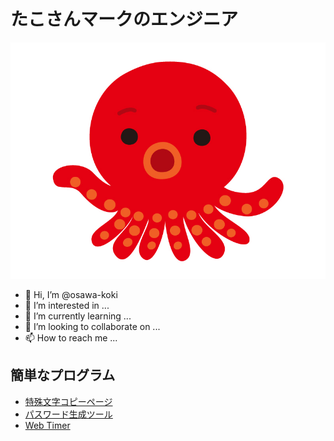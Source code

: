 # たこさんマークのエンジニア

![たこさん](/property/タコ.jpg)  

- 👋 Hi, I’m @osawa-koki
- 👀 I’m interested in ...
- 🌱 I’m currently learning ...
- 💞️ I’m looking to collaborate on ...
- 📫 How to reach me ...

## 簡単なプログラム

- [特殊文字コピーページ](https://osawa-koki.github.io/special-char.ts/)
- [パスワード生成ツール](https://osawa-koki.github.io/password-generator.elm/)
- [Web Timer](https://osawa-koki.github.io/Web-Timer/)
